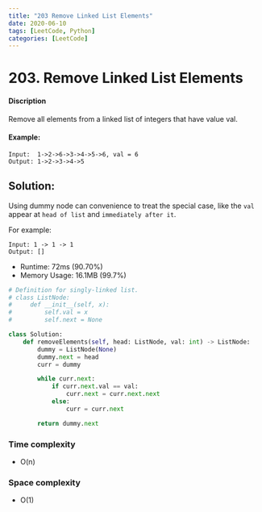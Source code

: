 ```yaml
---
title: "203 Remove Linked List Elements"
date: 2020-06-10
tags: [LeetCode, Python]
categories: [LeetCode]
---
```


# 203. Remove Linked List Elements

#### Discription

Remove all elements from a linked list of integers that have value val.

#### Example:

```
Input:  1->2->6->3->4->5->6, val = 6
Output: 1->2->3->4->5
```

## Solution:

Using dummy node can convenience to treat the special case, like the `val` appear at `head of list` and `immediately after it`.

For example: 

```
Input: 1 -> 1 -> 1
Output: []
```

- Runtime: 72ms (90.70%)
- Memory Usage: 16.1MB (99.7%)

```python
# Definition for singly-linked list.
# class ListNode:
#     def __init__(self, x):
#         self.val = x
#         self.next = None

class Solution:
    def removeElements(self, head: ListNode, val: int) -> ListNode:
        dummy = ListNode(None)
        dummy.next = head
        curr = dummy

        while curr.next:
            if curr.next.val == val:
                curr.next = curr.next.next
            else:
                curr = curr.next

        return dummy.next
```

### Time complexity

- O(n)

### Space complexity

- O(1)
